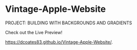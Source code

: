 # Vintage-Apple-Website
PROJECT: BUILDING WITH BACKGROUNDS AND GRADIENTS

Check out the Live Preview!

https://dcoates83.github.io/Vintage-Apple-Website/.
